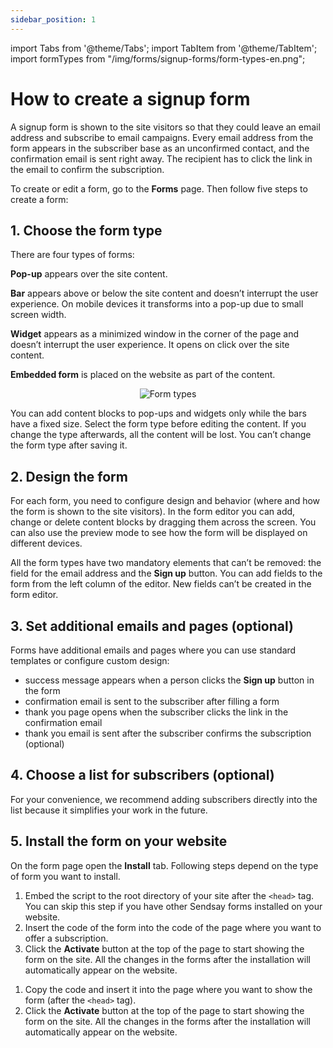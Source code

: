 ```yaml
---
sidebar_position: 1
---
```

import Tabs from '@theme/Tabs';
import TabItem from '@theme/TabItem';
import formTypes from "/img/forms/signup-forms/form-types-en.png";

# How to create a signup form

A signup form is shown to the site visitors so that they could leave an email address and subscribe to email campaigns. Every email address from the form appears in the subscriber base as an unconfirmed contact, and the confirmation email is sent right away. The recipient has to click the link in the email to confirm the subscription.

To create or edit a form, go to the **Forms** page. Then follow five steps to create a form:

## 1. Choose the form type
There are four types of forms:

**Pop-up** appears over the site content.

**Bar** appears above or below the site content and doesn’t interrupt the user experience. On mobile devices it transforms into a pop-up due to small screen width.

**Widget** appears as a minimized window in the corner of the page and doesn’t interrupt the user experience. It opens on click over the site content.

**Embedded form** is placed on the website as part of the content.

<p align="center">
    <img src={formTypes} alt="Form types" />
</p>

You can add content blocks to pop-ups and widgets only while the bars have a fixed size. Select the form type before editing the content. If you change the type afterwards, all the content will be lost. You can’t change the form type after saving it.

## 2. Design the form
For each form, you need to configure design and behavior (where and how the form is shown to the site visitors). In the form editor you can add, change or delete content blocks by dragging them across the screen. You can also use the preview mode to see how the form will be displayed on different devices.

All the form types have two mandatory elements that can’t be removed: the field for the email address and the **Sign up** button. You can add fields to the form from the left column of the editor. New fields can’t be created in the form editor.

## 3. Set additional emails and pages (optional)
Forms have additional emails and pages where you can use standard templates or configure custom design:
- success message appears when a person clicks the **Sign up** button in the form
- confirmation email is sent to the subscriber after filling a form
- thank you page opens when the subscriber clicks the link in the confirmation email
- thank you email is sent after the subscriber confirms the subscription (optional)

## 4. Choose a list for subscribers (optional)
For your convenience, we recommend adding subscribers directly into the list because it simplifies your work in the future.

## 5. Install the form on your website

On the form page open the **Install** tab. Following steps depend on the type of form you want to install.

<Tabs>
<TabItem value="key1" label="For embedded form" default>

1.	Embed the script to the root directory of your site after the `<head>` tag. You can skip this step if you have other Sendsay forms installed on your website.
2.	Insert the code of the form into the code of the page where you want to offer a subscription.
3. Click the **Activate** button at the top of the page to start showing the form on the site. All the changes in the forms after the installation will automatically appear on the website.

</TabItem>
<TabItem value="key2" label="For other forms">

1. Copy the code and insert it into the page where you want to show the form (after the `<head>` tag).
2. Click the **Activate** button at the top of the page to start showing the form on the site. All the changes in the forms after the installation will automatically appear on the website.

</TabItem>
</Tabs>